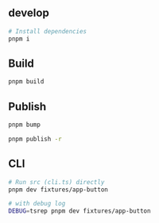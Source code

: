 ## develop

```sh
# Install dependencies
pnpm i
```

## Build

```sh
pnpm build
```

## Publish

```sh
pnpm bump

pnpm publish -r
```

## CLI

```sh
# Run src (cli.ts) directly
pnpm dev fixtures/app-button

# with debug log
DEBUG=tsrep pnpm dev fixtures/app-button
```
